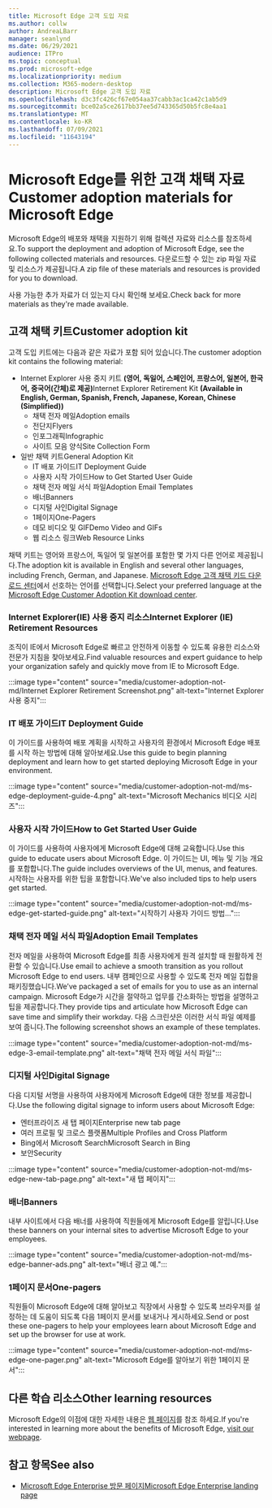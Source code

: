```yaml
---
title: Microsoft Edge 고객 도입 자료
ms.author: collw
author: AndreaLBarr
manager: seanlynd
ms.date: 06/29/2021
audience: ITPro
ms.topic: conceptual
ms.prod: microsoft-edge
ms.localizationpriority: medium
ms.collection: M365-modern-desktop
description: Microsoft Edge 고객 도입 자료
ms.openlocfilehash: d3c3fc426cf67e054aa37cabb3ac1ca42c1ab5d9
ms.sourcegitcommit: bce02a5ce2617bb37ee5d743365d50b5fc8e4aa1
ms.translationtype: MT
ms.contentlocale: ko-KR
ms.lasthandoff: 07/09/2021
ms.locfileid: "11643194"
---
```

# <a name="customer-adoption-materials-for-microsoft-edge"></a><span data-ttu-id="59c69-103">Microsoft Edge를 위한 고객 채택 자료</span><span class="sxs-lookup"><span data-stu-id="59c69-103">Customer adoption materials for Microsoft Edge</span></span>

<span data-ttu-id="59c69-104">Microsoft Edge의 배포와 채택을 지원하기 위해 컬렉션 자료와 리소스를 참조하세요.</span><span class="sxs-lookup"><span data-stu-id="59c69-104">To support the deployment and adoption of Microsoft Edge, see the following collected materials and resources.</span></span> <span data-ttu-id="59c69-105">다운로드할 수 있는 zip 파일 자료 및 리소스가 제공됩니다.</span><span class="sxs-lookup"><span data-stu-id="59c69-105">A zip file of these materials and resources is provided for you to download.</span></span>

<span data-ttu-id="59c69-106">사용 가능한 추가 자료가 더 있는지 다시 확인해 보세요.</span><span class="sxs-lookup"><span data-stu-id="59c69-106">Check back for more materials as they're made available.</span></span>

## <a name="customer-adoption-kit"></a><span data-ttu-id="59c69-107">고객 채택 키트</span><span class="sxs-lookup"><span data-stu-id="59c69-107">Customer adoption kit</span></span>

<span data-ttu-id="59c69-108">고객 도입 키트에는 다음과 같은 자료가 포함 되어 있습니다.</span><span class="sxs-lookup"><span data-stu-id="59c69-108">The customer adoption kit contains the following material:</span></span>
- <span data-ttu-id="59c69-109">Internet Explorer 사용 중지 키트 **(영어, 독일어, 스페인어, 프랑스어, 일본어, 한국어, 중국어(간체)로 제공)**</span><span class="sxs-lookup"><span data-stu-id="59c69-109">Internet Explorer Retirement Kit **(Available in English, German, Spanish, French, Japanese, Korean, Chinese (Simplified))**</span></span>
    - <span data-ttu-id="59c69-110">채택 전자 메일</span><span class="sxs-lookup"><span data-stu-id="59c69-110">Adoption emails</span></span>
    - <span data-ttu-id="59c69-111">전단지</span><span class="sxs-lookup"><span data-stu-id="59c69-111">Flyers</span></span>
    - <span data-ttu-id="59c69-112">인포그래픽</span><span class="sxs-lookup"><span data-stu-id="59c69-112">Infographic</span></span>
    - <span data-ttu-id="59c69-113">사이트 모음 양식</span><span class="sxs-lookup"><span data-stu-id="59c69-113">Site Collection Form</span></span>
- <span data-ttu-id="59c69-114">일반 채택 키트</span><span class="sxs-lookup"><span data-stu-id="59c69-114">General Adoption Kit</span></span>
    - <span data-ttu-id="59c69-115">IT 배포 가이드</span><span class="sxs-lookup"><span data-stu-id="59c69-115">IT Deployment Guide</span></span>
    - <span data-ttu-id="59c69-116">사용자 시작 가이드</span><span class="sxs-lookup"><span data-stu-id="59c69-116">How to Get Started User Guide</span></span>
    - <span data-ttu-id="59c69-117">채택 전자 메일 서식 파일</span><span class="sxs-lookup"><span data-stu-id="59c69-117">Adoption Email Templates</span></span>
    - <span data-ttu-id="59c69-118">배너</span><span class="sxs-lookup"><span data-stu-id="59c69-118">Banners</span></span>
    - <span data-ttu-id="59c69-119">디지털 사인</span><span class="sxs-lookup"><span data-stu-id="59c69-119">Digital Signage</span></span>
    - <span data-ttu-id="59c69-120">1페이지</span><span class="sxs-lookup"><span data-stu-id="59c69-120">One-Pagers</span></span>
    - <span data-ttu-id="59c69-121">데모 비디오 및 GIF</span><span class="sxs-lookup"><span data-stu-id="59c69-121">Demo Video and GIFs</span></span>
    - <span data-ttu-id="59c69-122">웹 리소스 링크</span><span class="sxs-lookup"><span data-stu-id="59c69-122">Web Resource Links</span></span>

<span data-ttu-id="59c69-123">채택 키트는 영어와 프랑스어, 독일어 및 일본어를 포함한 몇 가지 다른 언어로 제공됩니다.</span><span class="sxs-lookup"><span data-stu-id="59c69-123">The adoption kit is available in English and several other languages, including French, German, and Japanese.</span></span> <span data-ttu-id="59c69-124">[Microsoft Edge 고객 채택 키드 다운로드 센터](https://www.microsoft.com/download/details.aspx?id=102119)에서 선호하는 언어를 선택합니다.</span><span class="sxs-lookup"><span data-stu-id="59c69-124">Select your preferred language at the [Microsoft Edge Customer Adoption Kit download center](https://www.microsoft.com/download/details.aspx?id=102119).</span></span>

### <a name="internet-explorer-ie-retirement-resources"></a><span data-ttu-id="59c69-125">Internet Explorer(IE) 사용 중지 리소스</span><span class="sxs-lookup"><span data-stu-id="59c69-125">Internet Explorer (IE) Retirement Resources</span></span>

<span data-ttu-id="59c69-126">조직이 IE에서 Microsoft Edge로 빠르고 안전하게 이동할 수 있도록 유용한 리소스와 전문가 지침을 찾아보세요.</span><span class="sxs-lookup"><span data-stu-id="59c69-126">Find valuable resources and expert guidance to help your organization safely and quickly move from IE to Microsoft Edge.</span></span>

:::image type="content" source="media/customer-adoption-not-md/Internet Explorer Retirement Screenshot.png" alt-text="Internet Explorer 사용 중지":::

### <a name="it-deployment-guide"></a><span data-ttu-id="59c69-128">IT 배포 가이드</span><span class="sxs-lookup"><span data-stu-id="59c69-128">IT Deployment Guide</span></span>

<span data-ttu-id="59c69-129">이 가이드를 사용하여 배포 계획을 시작하고 사용자의 환경에서 Microsoft Edge 배포를 시작 하는 방법에 대해 알아보세요.</span><span class="sxs-lookup"><span data-stu-id="59c69-129">Use this guide to begin planning deployment and learn how to get started deploying Microsoft Edge in your environment.</span></span>

:::image type="content" source="media/customer-adoption-not-md/ms-edge-deployment-guide-4.png" alt-text="Microsoft Mechanics 비디오 시리즈":::

### <a name="how-to-get-started-user-guide"></a><span data-ttu-id="59c69-131">사용자 시작 가이드</span><span class="sxs-lookup"><span data-stu-id="59c69-131">How to Get Started User Guide</span></span>

<span data-ttu-id="59c69-132">이 가이드를 사용하여 사용자에게 Microsoft Edge에 대해 교육합니다.</span><span class="sxs-lookup"><span data-stu-id="59c69-132">Use this guide to educate users about Microsoft Edge.</span></span> <span data-ttu-id="59c69-133">이 가이드는 UI, 메뉴 및 기능 개요를 포함합니다.</span><span class="sxs-lookup"><span data-stu-id="59c69-133">The guide includes overviews of the UI, menus, and features.</span></span> <span data-ttu-id="59c69-134">시작하는 사용자를 위한 팁을 포함합니다.</span><span class="sxs-lookup"><span data-stu-id="59c69-134">We've also included tips to help users get started.</span></span>

:::image type="content" source="media/customer-adoption-not-md/ms-edge-get-started-guide.png" alt-text="시작하기 사용자 가이드 방법...":::

### <a name="adoption-email-templates"></a><span data-ttu-id="59c69-136">채택 전자 메일 서식 파일</span><span class="sxs-lookup"><span data-stu-id="59c69-136">Adoption Email Templates</span></span>

<span data-ttu-id="59c69-137">전자 메일을 사용하여 Microsoft Edge를 최종 사용자에게 원격 설치할 때 원활하게 전환할 수 있습니다.</span><span class="sxs-lookup"><span data-stu-id="59c69-137">Use email to achieve a smooth transition as you rollout Microsoft Edge to end users.</span></span> <span data-ttu-id="59c69-138">내부 캠페인으로 사용할 수 있도록 전자 메일 집합을 패키징했습니다.</span><span class="sxs-lookup"><span data-stu-id="59c69-138">We’ve packaged a set of emails for you to use as an internal campaign.</span></span> <span data-ttu-id="59c69-139">Microsoft Edge가 시간을 절약하고 업무를 간소화하는 방법을 설명하고 팁을 제공합니다.</span><span class="sxs-lookup"><span data-stu-id="59c69-139">They provide tips and articulate how Microsoft Edge can save time and simplify their workday.</span></span> <span data-ttu-id="59c69-140">다음 스크린샷은 이러한 서식 파일 예제를 보여 줍니다.</span><span class="sxs-lookup"><span data-stu-id="59c69-140">The following screenshot shows an example of these templates.</span></span>

:::image type="content" source="media/customer-adoption-not-md/ms-edge-3-email-template.png" alt-text="채택 전자 메일 서식 파일":::

### <a name="digital-signage"></a><span data-ttu-id="59c69-142">디지털 사인</span><span class="sxs-lookup"><span data-stu-id="59c69-142">Digital Signage</span></span>

<span data-ttu-id="59c69-143">다음 디지털 서명을 사용하여 사용자에게 Microsoft Edge에 대한 정보를 제공합니다.</span><span class="sxs-lookup"><span data-stu-id="59c69-143">Use the following digital signage to inform users about Microsoft Edge:</span></span>

- <span data-ttu-id="59c69-144">엔터프라이즈 새 탭 페이지</span><span class="sxs-lookup"><span data-stu-id="59c69-144">Enterprise new tab page</span></span>
- <span data-ttu-id="59c69-145">여러 프로필 및 크로스 플랫폼</span><span class="sxs-lookup"><span data-stu-id="59c69-145">Multiple Profiles and Cross Platform</span></span>
- <span data-ttu-id="59c69-146">Bing에서 Microsoft Search</span><span class="sxs-lookup"><span data-stu-id="59c69-146">Microsoft Search in Bing</span></span>
- <span data-ttu-id="59c69-147">보안</span><span class="sxs-lookup"><span data-stu-id="59c69-147">Security</span></span>

:::image type="content" source="media/customer-adoption-not-md/ms-edge-new-tab-page.png" alt-text="새 탭 페이지":::

### <a name="banners"></a><span data-ttu-id="59c69-149">배너</span><span class="sxs-lookup"><span data-stu-id="59c69-149">Banners</span></span>

<span data-ttu-id="59c69-150">내부 사이트에서 다음 배너를 사용하여 직원들에게 Microsoft Edge를 알립니다.</span><span class="sxs-lookup"><span data-stu-id="59c69-150">Use these banners on your internal sites to advertise Microsoft Edge to your employees.</span></span>

:::image type="content" source="media/customer-adoption-not-md/ms-edge-banner-ads.png" alt-text="배너 광고 예.":::

### <a name="one-pagers"></a><span data-ttu-id="59c69-152">1페이지 문서</span><span class="sxs-lookup"><span data-stu-id="59c69-152">One-pagers</span></span>

<span data-ttu-id="59c69-153">직원들이 Microsoft Edge에 대해 알아보고 직장에서 사용할 수 있도록 브라우저를 설정하는 데 도움이 되도록 다음 1페이지 문서를 보내거나 게시하세요.</span><span class="sxs-lookup"><span data-stu-id="59c69-153">Send or post these one-pagers to help your employees learn about Microsoft Edge and set up the browser for use at work.</span></span>

:::image type="content" source="media/customer-adoption-not-md/ms-edge-one-pager.png" alt-text="Microsoft Edge를 알아보기 위한 1페이지 문서":::

## <a name="other-learning-resources"></a><span data-ttu-id="59c69-155">다른 학습 리소스</span><span class="sxs-lookup"><span data-stu-id="59c69-155">Other learning resources</span></span>

<span data-ttu-id="59c69-156">Microsoft Edge의 이점에 대한 자세한 내용은 [웹 페이지](https://www.microsoft.com/edge/business)를 참조 하세요.</span><span class="sxs-lookup"><span data-stu-id="59c69-156">If you're interested in learning more about the benefits of Microsoft Edge, [visit our webpage](https://www.microsoft.com/edge/business).</span></span>

## <a name="see-also"></a><span data-ttu-id="59c69-157">참고 항목</span><span class="sxs-lookup"><span data-stu-id="59c69-157">See also</span></span>

- [<span data-ttu-id="59c69-158">Microsoft Edge Enterprise 방문 페이지</span><span class="sxs-lookup"><span data-stu-id="59c69-158">Microsoft Edge Enterprise landing page</span></span>](https://aka.ms/EdgeEnterprise)
